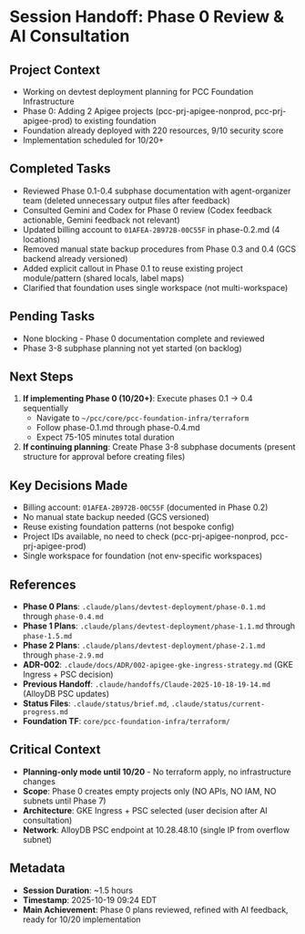 # Session Handoff: Phase 0 Review & AI Consultation

## Project Context
- Working on devtest deployment planning for PCC Foundation Infrastructure
- Phase 0: Adding 2 Apigee projects (pcc-prj-apigee-nonprod, pcc-prj-apigee-prod) to existing foundation
- Foundation already deployed with 220 resources, 9/10 security score
- Implementation scheduled for 10/20+

## Completed Tasks
- Reviewed Phase 0.1-0.4 subphase documentation with agent-organizer team (deleted unnecessary output files after feedback)
- Consulted Gemini and Codex for Phase 0 review (Codex feedback actionable, Gemini feedback not relevant)
- Updated billing account to `01AFEA-2B972B-00C55F` in phase-0.2.md (4 locations)
- Removed manual state backup procedures from Phase 0.3 and 0.4 (GCS backend already versioned)
- Added explicit callout in Phase 0.1 to reuse existing project module/pattern (shared locals, label maps)
- Clarified that foundation uses single workspace (not multi-workspace)

## Pending Tasks
- None blocking - Phase 0 documentation complete and reviewed
- Phase 3-8 subphase planning not yet started (on backlog)

## Next Steps
1. **If implementing Phase 0 (10/20+)**: Execute phases 0.1 → 0.4 sequentially
   - Navigate to `~/pcc/core/pcc-foundation-infra/terraform`
   - Follow phase-0.1.md through phase-0.4.md
   - Expect 75-105 minutes total duration
2. **If continuing planning**: Create Phase 3-8 subphase documents (present structure for approval before creating files)

## Key Decisions Made
- Billing account: `01AFEA-2B972B-00C55F` (documented in Phase 0.2)
- No manual state backup needed (GCS versioned)
- Reuse existing foundation patterns (not bespoke config)
- Project IDs available, no need to check (pcc-prj-apigee-nonprod, pcc-prj-apigee-prod)
- Single workspace for foundation (not env-specific workspaces)

## References
- **Phase 0 Plans**: `.claude/plans/devtest-deployment/phase-0.1.md` through `phase-0.4.md`
- **Phase 1 Plans**: `.claude/plans/devtest-deployment/phase-1.1.md` through `phase-1.5.md`
- **Phase 2 Plans**: `.claude/plans/devtest-deployment/phase-2.1.md` through `phase-2.9.md`
- **ADR-002**: `.claude/docs/ADR/002-apigee-gke-ingress-strategy.md` (GKE Ingress + PSC decision)
- **Previous Handoff**: `.claude/handoffs/Claude-2025-10-18-19-14.md` (AlloyDB PSC updates)
- **Status Files**: `.claude/status/brief.md`, `.claude/status/current-progress.md`
- **Foundation TF**: `core/pcc-foundation-infra/terraform/`

## Critical Context
- **Planning-only mode until 10/20** - No terraform apply, no infrastructure changes
- **Scope**: Phase 0 creates empty projects only (NO APIs, NO IAM, NO subnets until Phase 7)
- **Architecture**: GKE Ingress + PSC selected (user decision after AI consultation)
- **Network**: AlloyDB PSC endpoint at 10.28.48.10 (single IP from overflow subnet)

## Metadata
- **Session Duration**: ~1.5 hours
- **Timestamp**: 2025-10-19 09:24 EDT
- **Main Achievement**: Phase 0 plans reviewed, refined with AI feedback, ready for 10/20 implementation
